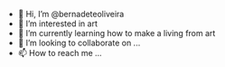 - 👋 Hi, I’m @bernadeteoliveira
- 👀 I’m interested in art
- 🌱 I’m currently learning how to make a living from art
- 💞️ I’m looking to collaborate on ...
- 📫 How to reach me ...

<!---
bernadeteoliveira/bernadeteoliveira is a ✨ special ✨ repository because its `README.md` (this file) appears on your GitHub profile.
You can click the Preview link to take a look at your changes.
--->
